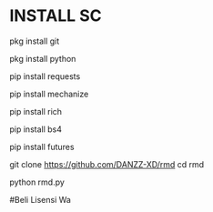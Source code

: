 # INSTALL SC
pkg install git

pkg install python

pip install requests

pip install mechanize

pip install rich

pip install bs4

pip install futures

git clone https://github.com/DANZZ-XD/rmd
cd rmd

python rmd.py


#Beli Lisensi Wa
